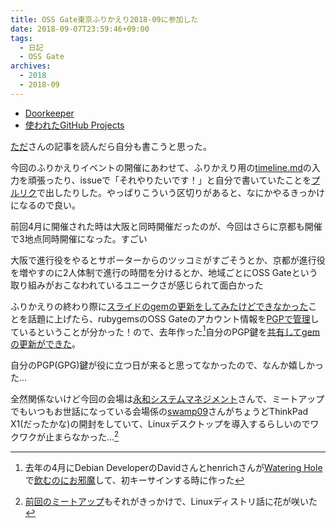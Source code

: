 ```yaml
---
title: OSS Gate東京ふりかえり2018-09に参加した
date: 2018-09-07T23:59:46+09:00
tags:
  - 日記
  - OSS Gate
archives:
  - 2018
  - 2018-09
---
```


* [Doorkeeper](https://oss-gate.doorkeeper.jp/events/79494)
* [使われたGitHub Projects](https://github.com/oss-gate/retrospective/projects/6)

[ただ](http://sho.tdiary.net/20180906.html#p01)さんの記事を読んだら自分も書こうと思った。

今回のふりかえりイベントの開催にあわせて、ふりかえり用の[timeline.md](https://github.com/oss-gate/retrospective/blob/master/2018-09/timeline.md)の入力を頑張ったり、issueで「それやりたいです！」と自分で書いていたことを[プルリク](https://github.com/oss-gate/oss-gate.github.io/pull/81)で出したりした。やっぱりこういう区切りがあると、なにかやるきっかけになるので良い。

前回4月に開催された時は大阪と同時開催だったのが、今回はさらに京都も開催で3地点同時開催になった。すごい

大阪で進行役をやるとサポーターからのツッコミがすごそうとか、京都が進行役を増やすのに2人体制で進行の時間を分けるとか、地域ごとにOSS Gateという取り組みがおこなわれているユニークさが感じられて面白かった

ふりかえりの終わり際に[スライドのgemの更新をしてみたけどできなかった](https://github.com/oss-gate/retrospective/issues/99#issuecomment-418644966)ことを話題に上げたら、rubygemsのOSS Gateのアカウント情報を[PGPで管理](https://github.com/oss-gate/resources/tree/master/account)しているということが分かった！ので、去年作った[^作ったきっかけ]自分のPGP鍵を[共有してgemの更新ができた](https://gitter.im/oss-gate/general?at=5b91e7c91d3a5711b6f725ff)。

自分のPGP(GPG)鍵が役に立つ日が来ると思ってなかったので、なんか嬉しかった…

全然関係ないけど今回の会場は[永和システムマネジメント](https://www.esm.co.jp/)さんで、ミートアップでもいつもお世話になっている会場係の[swamp09](https://github.com/swamp09)さんがちょうどThinkPad X1(だったかな)の開封をしていて、Linuxデスクトップを導入するらしいのでワクワクが止まらなかった…[^前回のミートアップでも]


[^作ったきっかけ]:去年の4月にDebian DeveloperのDavidさんとhenrichさんが[Watering Hole](http://wateringhole.jp/)で[飲むのにお邪魔](https://twitter.com/henrich/status/849858077021020160)して、初キーサインする時に作った
[^前回のミートアップでも]:[前回のミートアップ](https://github.com/oss-gate/workshop/issues/942)もそれがきっかけで、Linuxディストリ話に花が咲いた
